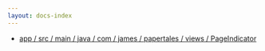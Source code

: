 ```yaml
---
layout: docs-index
---
```

- [app / src / main / java / com / james / papertales / views / PageIndicator](app/src/main/java/com/james/papertales/views/PageIndicator)
